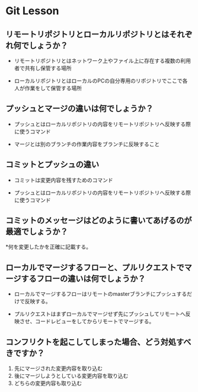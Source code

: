 # Git Lesson

## リモートリポジトリとローカルリポジトリとはそれぞれ何でしょうか？
* リモートリポジトリとはネットワーク上やファイル上に存在する複数の利用者で共有し保管する場所

* ローカルリポジトリとはローカルのPCの自分専用のリポジトリでここで各人が作業をして保管する場所


## プッシュとマージの違いは何でしょうか？
* プッシュとはローカルリポジトリの内容をリモートリポジトリへ反映する際に使うコマンド

* マージとは別のブランチの作業内容をブランチに反映すること



## コミットとプッシュの違い
* コミットは変更内容を残すためのコマンド

* プッシュとはローカルリポジトリの内容をリモートリポジトリへ反映する際に使うコマンド



## コミットのメッセージはどのように書いてあげるのが最適でしょうか？
*何を変更したかを正確に記載する。


## ローカルでマージするフローと、プルリクエストでマージするフローの違いは何でしょうか？
* ローカルでマージするフローはリモートのmasterブランチにプッシュするだけで反映する。

* プルリクエストはまずローカルでマージせず先にプッシュしてリモートへ反映させ、コードレビューをしてからリモートでマージする。

## コンフリクトを起こしてしまった場合、どう対処すべきですか？
1. 先にマージされた変更内容を取り込む
2. 後にマージしようとしている変更内容を取り込む
3. どちらの変更内容も取り込む